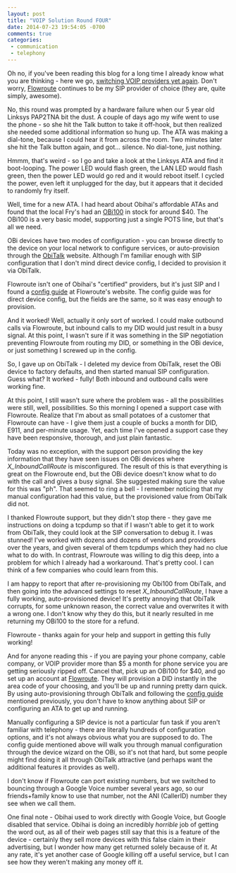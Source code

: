 ```yaml
---
layout: post
title: "VOIP Solution Round FOUR"
date: 2014-07-23 19:54:05 -0700
comments: true
categories:
 - communication
 - telephony
---
```


Oh no, if you've been reading this blog for a long time I already know what you
are thinking - here we go,
[switching VOIP providers yet again](http://www.sail2software.com/2012/11/voip-solution-round-three.html).
Don't worry, [Flowroute](http://www.flowroute.com) continues to be my SIP
provider of choice (they are, quite simply, awesome).

No, this round was prompted by a hardware failure when our 5 year old Linksys
PAP2TNA bit the dust. A couple of days ago my wife went to use the phone - so
she hit the Talk button to take it off-hook, but then realized she needed some
additional information so hung up. The ATA was making a dial-tone, because I
could hear it from across the room. Two minutes later she hit the Talk button
again, and got... silence. No dial-tone, just nothing.

Hmmm, that's weird - so I go and take a look at the Linksys ATA and find it
boot-looping. The power LED would flash green, the LAN LED would flash green,
then the power LED would go red and it would reboot itself. I cycled the power,
even left it unplugged for the day, but it appears that it decided to randomly
fry itself.

Well, time for a new ATA. I had heard about Obihai's affordable ATAs and found
that the local Fry's had an [OBi100](http://www.obihai.com/obi100pr) in stock
for around $40. The OBi100 is a very basic model, supporting just a single POTS
line, but that's all we need.

OBi devices have two modes of configuration - you can browse directly to the
device on your local network to configure services, or auto-provision through
the [ObiTalk](http://www.obitalk.com) website. Although I'm familiar enough with
SIP configuration that I don't mind direct device config, I decided to provision
it via ObiTalk.

Flowroute isn't one of Obihai's "certified" providers, but it's just SIP and I
found a
[config guide](https://support.flowroute.com/entries/26064109-Obihai-OBi202-Configuration-Guide)
at Flowroute's website. The config guide was for direct device config, but the
fields are the same, so it was easy enough to provision.

And it worked! Well, actually it only sort of worked. I could make outbound
calls via Flowroute, but inbound calls to my DID would just result in a busy
signal. At this point, I wasn't sure if it was something in the SIP negotiation
preventing Flowroute from routing my DID, or something in the OBi device, or
just something I screwed up in the config.

So, I gave up on ObiTalk - I deleted my device from ObiTalk, reset the OBi
device to factory defaults, and then started manual SIP configuration. Guess
what? It worked - fully! Both inbound and outbound calls were working fine.

At this point, I still wasn't sure where the problem was - all the possibilities
were still, well, possibilities. So this morning I opened a support case with
Flowroute. Realize that I'm about as small potatoes of a customer that Flowroute
can have - I give them just a couple of bucks a month for
DID, E911, and per-minute usage. Yet, each time I've opened a support case they
have been responsive, thorough, and just plain fantastic.

Today was no exception,
with the support person providing the key information that they have seen issues
on OBi devices where *X_InboundCallRoute* is misconfigured. The result of this
is that everything is great on the Flowroute end, but the OBi device doesn't
know what to do with the call and gives a busy signal. She suggested making
sure the value for this was "ph". That seemed to ring a bell - I remember
noticing that my manual configuration had this value, but the provisioned value
from ObiTalk did not.

I thanked Flowroute support, but they didn't stop there - they gave me instructions
on doing a tcpdump so that if I wasn't able to get it to work from ObiTalk, they
could look at the SIP conversation to debug it. I was stunned! I've worked with
dozens and dozens of vendors and providers over the years, and given
several of them tcpdumps which they had no clue what to do with. In contrast,
Flowroute was willing to dig this deep, into a problem for which I already had
a workaround. That's pretty cool. I can think of a few companies who could learn
from this.

I am happy to report that after re-provisioning my Obi100 from ObiTalk, and then
going into the advanced settings to reset *X_InboundCallRoute*, I have a fully
working, auto-provisioned device! It's pretty annoying that ObiTalk
corrupts, for some unknown reason, the correct value and overwrites it with a
wrong one. I don't know why they do this, but it nearly resulted in
me returning my OBi100 to the store for a refund.

Flowroute - thanks again for your help and support in getting this fully working!

And for anyone reading this - if you are paying your phone company, cable company,
or VOIP provider more than $5 a month for phone service you are getting seriously
ripped off. Cancel that, pick up an OBi100 for $40, and go set up an account at
[Flowroute](http://www.flowroute.com). They will provision a DID instantly in
the area code of your choosing, and you'll be up and running pretty darn quick.
By using auto-provisioning through ObiTalk and following the
[config guide](https://support.flowroute.com/entries/26064109-Obihai-OBi202-Configuration-Guide)
mentioned previously, you don't have to know anything about SIP or configuring
an ATA to get up and running.

Manually configuring a SIP device is not a particular fun task if you aren't
familiar with telephony - there are literally hundreds of configuration options,
and it's not always obvious what you are supposed to do. The config guide
mentioned above will walk you through manual configuration through the device
wizard on the OBi, so it's not that hard, but some people might find doing it
all through ObiTalk attractive (and perhaps want the additional features it
provides as well).

I don't know if Flowroute can port existing numbers,
but we switched to bouncing through a Google Voice number several years ago,
so our friends+family know to use that number, not the ANI (CallerID) number
they see when we call them.

One final note - Obihai used to work directly with Google Voice, but Google
disabled that service. Obihai is doing an incredibly *horrible* job of getting
the word out, as all of their web pages still say that this is a feature of
the device - certainly they sell more devices with this false claim in their
advertising, but I wonder how many get returned solely because of it. At any
rate, it's yet another case of Google killing off a useful service, but I can
see how they weren't making any money off it.
